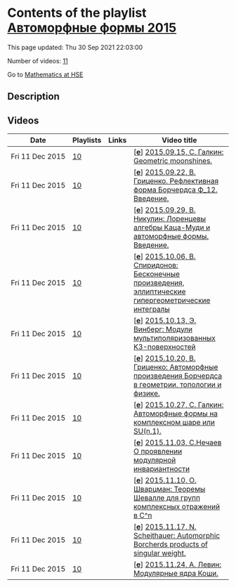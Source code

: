 # Contents of the playlist [Автоморфные формы 2015](https://www.youtube.com/playlist?list=PLq3E5oubNNoDYirIlhYG07gEBN0vmMyQP)

This page updated: Thu 30 Sep 2021 22:03:00

Number of videos: [11](#videos)

Go to [Mathematics at HSE](../README.md)

## Description



## Videos

|Date|Playlists|Links|Video title|
|---|---|---|---|
| Fri&nbsp;11&nbsp;Dec&nbsp;2015 | [10](../playlists/10 "Автоморфные формы 2015") |  | [[**e**](https://studio.youtube.com/video/EUXZWrN4rPk/edit "Edit")] [2015.09.15, С. Галкин: Geometric moonshines.](https://www.youtube.com/watch?v=EUXZWrN4rPk&list=PLq3E5oubNNoDYirIlhYG07gEBN0vmMyQP) |
| Fri&nbsp;11&nbsp;Dec&nbsp;2015 | [10](../playlists/10 "Автоморфные формы 2015") |  | [[**e**](https://studio.youtube.com/video/-IQqgG-DdNM/edit "Edit")] [2015.09.22, В. Гриценко. Рефлективная форма Борчердса Ф&#95;12. Введение.](https://www.youtube.com/watch?v=-IQqgG-DdNM&list=PLq3E5oubNNoDYirIlhYG07gEBN0vmMyQP) |
| Fri&nbsp;11&nbsp;Dec&nbsp;2015 | [10](../playlists/10 "Автоморфные формы 2015") |  | [[**e**](https://studio.youtube.com/video/2YCKmUCULLY/edit "Edit")] [2015.09.29, В. Никулин: Лоренцевы алгебры Каца-Муди и автоморфные формы. Введение.](https://www.youtube.com/watch?v=2YCKmUCULLY&list=PLq3E5oubNNoDYirIlhYG07gEBN0vmMyQP) |
| Fri&nbsp;11&nbsp;Dec&nbsp;2015 | [10](../playlists/10 "Автоморфные формы 2015") |  | [[**e**](https://studio.youtube.com/video/8AzOUdl1FUM/edit "Edit")] [2015.10.06, В. Спиридонов: Бесконечные произведения, эллиптические гипергеометрические интегралы](https://www.youtube.com/watch?v=8AzOUdl1FUM&list=PLq3E5oubNNoDYirIlhYG07gEBN0vmMyQP) |
| Fri&nbsp;11&nbsp;Dec&nbsp;2015 | [10](../playlists/10 "Автоморфные формы 2015") |  | [[**e**](https://studio.youtube.com/video/ujLzlG8-I3M/edit "Edit")] [2015.10.13, Э. Винберг: Модули мультиполяризованных K3-поверхностей](https://www.youtube.com/watch?v=ujLzlG8-I3M&list=PLq3E5oubNNoDYirIlhYG07gEBN0vmMyQP) |
| Fri&nbsp;11&nbsp;Dec&nbsp;2015 | [10](../playlists/10 "Автоморфные формы 2015") |  | [[**e**](https://studio.youtube.com/video/2eiVpTeUZAs/edit "Edit")] [2015.10.20, В. Гриценко: Автоморфные произведения Борчердса в геометрии, топологии и физике.](https://www.youtube.com/watch?v=2eiVpTeUZAs&list=PLq3E5oubNNoDYirIlhYG07gEBN0vmMyQP) |
| Fri&nbsp;11&nbsp;Dec&nbsp;2015 | [10](../playlists/10 "Автоморфные формы 2015") |  | [[**e**](https://studio.youtube.com/video/m0wW2jxL940/edit "Edit")] [2015.10.27, С. Галкин: Автоморфные формы на комплексном шаре или SU(n,1).](https://www.youtube.com/watch?v=m0wW2jxL940&list=PLq3E5oubNNoDYirIlhYG07gEBN0vmMyQP) |
| Fri&nbsp;11&nbsp;Dec&nbsp;2015 | [10](../playlists/10 "Автоморфные формы 2015") |  | [[**e**](https://studio.youtube.com/video/-6Cp0xmM-8I/edit "Edit")] [2015.11.03, С.Нечаев О проявлении модулярной инвариантности](https://www.youtube.com/watch?v=-6Cp0xmM-8I&list=PLq3E5oubNNoDYirIlhYG07gEBN0vmMyQP) |
| Fri&nbsp;11&nbsp;Dec&nbsp;2015 | [10](../playlists/10 "Автоморфные формы 2015") |  | [[**e**](https://studio.youtube.com/video/fCcGSvy96iY/edit "Edit")] [2015.11.10, О. Шварцман: Теоремы Шевалле для групп комплексных отражений в С^n](https://www.youtube.com/watch?v=fCcGSvy96iY&list=PLq3E5oubNNoDYirIlhYG07gEBN0vmMyQP) |
| Fri&nbsp;11&nbsp;Dec&nbsp;2015 | [10](../playlists/10 "Автоморфные формы 2015") |  | [[**e**](https://studio.youtube.com/video/kWuzzh-_UaE/edit "Edit")] [2015.11.17, N. Scheithauer: Automorphic Borcherds products of singular weight.](https://www.youtube.com/watch?v=kWuzzh-_UaE&list=PLq3E5oubNNoDYirIlhYG07gEBN0vmMyQP) |
| Fri&nbsp;11&nbsp;Dec&nbsp;2015 | [10](../playlists/10 "Автоморфные формы 2015") |  | [[**e**](https://studio.youtube.com/video/ag08exT6M7A/edit "Edit")] [2015.11.24, А. Левин: Модулярные ядра Коши.](https://www.youtube.com/watch?v=ag08exT6M7A&list=PLq3E5oubNNoDYirIlhYG07gEBN0vmMyQP) |

